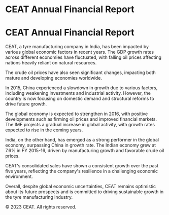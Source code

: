 # CEAT Annual Financial Report

# CEAT Annual Financial Report

CEAT, a tyre manufacturing company in India, has been impacted by various global economic factors in recent years. The GDP growth rates across different economies have fluctuated, with falling oil prices affecting nations heavily reliant on natural resources.

The crude oil prices have also seen significant changes, impacting both mature and developing economies worldwide.

In 2015, China experienced a slowdown in growth due to various factors, including weakening investments and industrial activity. However, the country is now focusing on domestic demand and structural reforms to drive future growth.

The global economy is expected to strengthen in 2016, with positive developments such as firming oil prices and improved financial markets. The IMF projects a gradual increase in global activity, with growth rates expected to rise in the coming years.

India, on the other hand, has emerged as a strong performer in the global economy, surpassing China in growth rate. The Indian economy grew at 7.6% in FY 2015-16, driven by manufacturing growth and favorable crude oil prices.

CEAT's consolidated sales have shown a consistent growth over the past five years, reflecting the company's resilience in a challenging economic environment.

Overall, despite global economic uncertainties, CEAT remains optimistic about its future prospects and is committed to driving sustainable growth in the tyre manufacturing industry.

&copy; 2023 CEAT. All rights reserved.